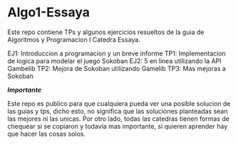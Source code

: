 # Algo1-Essaya

Este repo contiene TPs y algunos ejercicios resueltos de la guia de Algoritmos y Programacion I Catedra Essaya.

EJ1: Introduccion a programacion y un breve informe
TP1: Implementacion de logica para modelar el juego Sokoban
EJ2: 5 en linea utilizando la API Gambelib
TP2: Mejora de Sokoban utilizando Gamelib
TP3: Mas mejoras a Sokoban

_**Importante**_

Este repo es publico para que cualquiera pueda ver una posible solucion de las guias y tps, dicho esto, no significa que las soluciones planteadas sean las mejores ni las unicas. Por otro lado, todas las catedras tienen formas de chequear si se copiaron y todavía mas importante, si quieren aprender hay que hacer las cosas solos.
